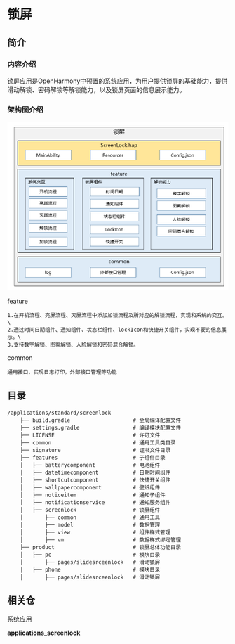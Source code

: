 # 锁屏

## 简介

### 内容介绍
锁屏应用是OpenHarmony中预置的系统应用，为用户提供锁屏的基础能力，提供滑动解锁、密码解锁等解锁能力，以及锁屏页面的信息展示能力。

### 架构图介绍

![](figures/screenlock.png)

feature
```
1.在开机流程、亮屏流程、灭屏流程中添加加锁流程及所对应的解锁流程，实现和系统的交互。\
2.通过时间日期组件、通知组件、状态栏组件、lockIcon和快捷开关组件，实现不要的信息展示。\
3.支持数字解锁、图案解锁、人脸解锁和密码混合解锁。
```

common
```
通用接口，实现日志打印，外部接口管理等功能
```
## 目录

```
/applications/standard/screenlock
    ├── build.gradle                    # 全局编译配置文件
    ├── settings.gradle                 # 编译模块配置文件
    ├── LICENSE                         # 许可文件
    ├── common                          # 通用工具类目录
    ├── signature                       # 证书文件目录
    ├── features                        # 子组件目录
    │   ├── batterycomponent            # 电池组件
    │   ├── datetimecomponent           # 日期时间组件
    │   ├── shortcutcomponent           # 快捷开关组件
    │   ├── wallpapercomponent          # 壁纸组件
    │   ├── noticeitem                  # 通知子组件
    │   ├── notificationservice         # 通知服务组件
    │   ├── screenlock                  # 锁屏组件
    │       ├── common                  # 通用工具
    │       ├── model                   # 数据管理
    │       ├── view                    # 组件样式管理
    │       ├── vm                      # 数据样式绑定管理
    ├── product                         # 锁屏总体功能目录
    │   ├── pc                          # 模块目录
    │       ├── pages/slidesrceenlock   # 滑动锁屏  
    │   ├── phone                       # 模块目录
    │       ├── pages/slidesrceenlock   # 滑动锁屏  
```

## 相关仓

系统应用

**applications\_screenlock**

